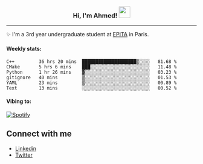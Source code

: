 <!-- Heading -->
<h3 align="center"> Hi, I'm Ahmed! <img src = "https://raw.githubusercontent.com/MartinHeinz/MartinHeinz/master/wave.gif" width = 30px></h3>

<!-- About section -->
---
✨ I'm a 3rd year undergraduate student at <a href="https://www.epita.fr/en/">EPITA</a> in Paris.

<h4 align ="left"> Weekly stats: </h4>

<!--START_SECTION:waka-->

```text
C++         36 hrs 20 mins  ████████████████████▒░░░░   81.68 %
CMake       5 hrs 6 mins    ███░░░░░░░░░░░░░░░░░░░░░░   11.48 %
Python      1 hr 26 mins    ▓░░░░░░░░░░░░░░░░░░░░░░░░   03.23 %
gitignore   40 mins         ▒░░░░░░░░░░░░░░░░░░░░░░░░   01.53 %
YAML        23 mins         ▒░░░░░░░░░░░░░░░░░░░░░░░░   00.89 %
Text        13 mins         ░░░░░░░░░░░░░░░░░░░░░░░░░   00.52 %
```

<!--END_SECTION:waka-->

<!-- [![Ahmed's GitHub stats](https://github-readme-stats.vercel.app/api?username=ahmedhassayoune)](https://github.com/anuraghazra/github-readme-stats) -->

<h4 align ="left">Vibing to:</h4>

[![Spotify](https://novatorem-ten-lyart.vercel.app/api/spotify)](https://open.spotify.com/user/31knevkvll66tzc3gqtoi6ngjbre)

<!-- Connect section -->

## Connect with me
  * <a href="https://www.linkedin.com/in/ahmed-hassayoune-6a10ba251/">Linkedin</a>
  * <a href="https://twitter.com/Ahmedhassaaa">Twitter</a>

<!-- Connect section: END -->
